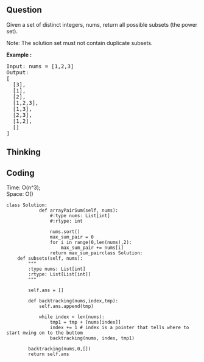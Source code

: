 ## Question
Given a set of distinct integers, nums, return all possible subsets (the power set).<br>

Note: The solution set must not contain duplicate subsets.

**Example :**   
<pre>
Input: nums = [1,2,3]
Output:
[
  [3],
  [1],
  [2],
  [1,2,3],
  [1,3],
  [2,3],
  [1,2],
  []
]
</pre>

## Thinking

## Coding
Time: O(n^3); <br>
Space: O()
```python3
class Solution:
            def arrayPairSum(self, nums):
                #:type nums: List[int]
                #:rtype: int

                nums.sort()
                max_sum_pair = 0
                for i in range(0,len(nums),2):
                    max_sum_pair += nums[i] 
                return max_sum_pairclass Solution:
    def subsets(self, nums):
        """
        :type nums: List[int]
        :rtype: List[List[int]]
        """
        
        self.ans = []
        
        def backtracking(nums,index,tmp):
            self.ans.append(tmp)
            
            while index < len(nums):
                tmp1 = tmp + [nums[index]]
                index += 1 # index is a pointer that tells where to start mving on to the buttom
                backtracking(nums, index, tmp1)
                
        backtracking(nums,0,[])
        return self.ans
```

